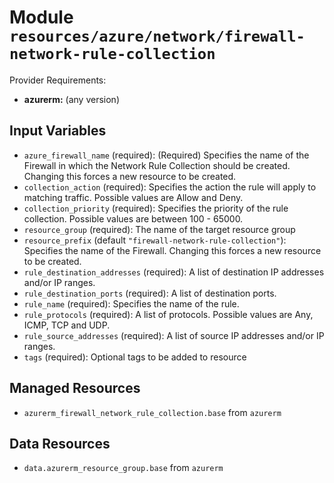 
# Module `resources/azure/network/firewall-network-rule-collection`

Provider Requirements:
* **azurerm:** (any version)

## Input Variables
* `azure_firewall_name` (required): (Required) Specifies the name of the Firewall in which the Network Rule Collection should be created. Changing this forces a new resource to be created.
* `collection_action` (required): Specifies the action the rule will apply to matching traffic. Possible values are Allow and Deny.
* `collection_priority` (required): Specifies the priority of the rule collection. Possible values are between 100 - 65000.
* `resource_group` (required): The name of the target resource group
* `resource_prefix` (default `"firewall-network-rule-collection"`): Specifies the name of the Firewall. Changing this forces a new resource to be created.
* `rule_destination_addresses` (required): A list of destination IP addresses and/or IP ranges.
* `rule_destination_ports` (required): A list of destination ports.
* `rule_name` (required): Specifies the name of the rule.
* `rule_protocols` (required): A list of protocols. Possible values are Any, ICMP, TCP and UDP.
* `rule_source_addresses` (required): A list of source IP addresses and/or IP ranges.
* `tags` (required): Optional tags to be added to resource

## Managed Resources
* `azurerm_firewall_network_rule_collection.base` from `azurerm`

## Data Resources
* `data.azurerm_resource_group.base` from `azurerm`

